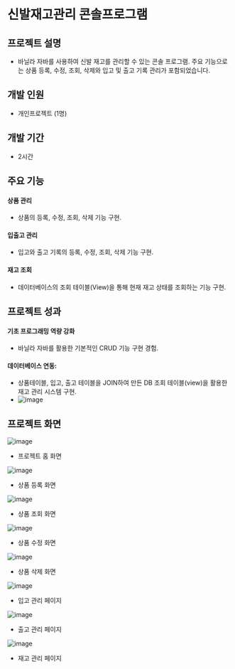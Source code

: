 # 신발재고관리 콘솔프로그램

## 프로젝트 설명
- 바닐라 자바를 사용하여 신발 재고를 관리할 수 있는 콘솔 프로그램. 주요 기능으로는 상품 등록, 수정, 조회, 삭제와 입고 및 출고 기록 관리가 포함되었습니다.

## 개발 인원
- 개인프로젝트 (1명)
## 개발 기간
- 2시간

## 주요 기능
#### 상품 관리 
+ 상품의 등록, 수정, 조회, 삭제 기능 구현.
#### 입출고 관리
+ 입고와 출고 기록의 등록, 수정, 조회, 삭제 기능 구현.
#### 재고 조회
+ 데이터베이스의 조회 테이블(View)을 통해 현재 재고 상태를 조회하는 기능 구현.

## 프로젝트 성과
#### 기초 프로그래밍 역량 강화
  + 바닐라 자바를 활용한 기본적인 CRUD 기능 구현 경험.
####	데이터베이스 연동:
  +	상품테이블, 입고, 출고 테이블을 JOIN하여 만든 DB 조회 테이블(view)을 활용한 재고 관리 시스템 구현.
  +	![image](https://github.com/user-attachments/assets/f2f8987d-a616-4c0b-9d8e-637a018b5851)


## 프로젝트 화면
![image](https://github.com/user-attachments/assets/61556263-6e63-4da3-87b2-9b67d7e7a08c)
+ 프로젝트 홈 화면
  
![image](https://github.com/user-attachments/assets/191521b0-e565-42a2-b7ed-b7a1b698b0a2)
+ 상품 등록 화면

![image](https://github.com/user-attachments/assets/1bbfd3b3-ddfc-4b24-8827-d6d59b3a6990)
+ 상품 조회 화면

![image](https://github.com/user-attachments/assets/cce1c051-de5b-4d43-a001-0e597b04ee79)
+ 상품 수정 화면

![image](https://github.com/user-attachments/assets/c31d6437-79c1-4370-a030-6bcf2939444d)
+ 상품 삭제 화면

![image](https://github.com/user-attachments/assets/89c0084e-81d0-4008-99f1-8f962fa8a2a5)
+ 입고 관리 페이지

![image](https://github.com/user-attachments/assets/59d83263-f7de-47f7-b838-ab35bf119c18)
+ 출고 관리 페이지

![image](https://github.com/user-attachments/assets/884afdf6-dfdc-4f71-8f3a-2108e3da9c21)
+ 재고 관리 페이지

